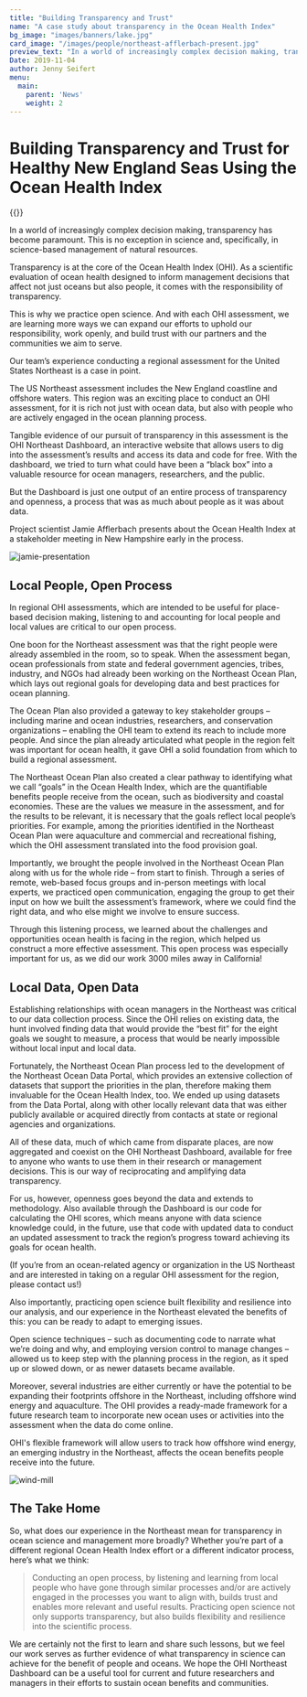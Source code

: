 ```yaml
---
title: "Building Transparency and Trust"
name: "A case study about transparency in the Ocean Health Index"
bg_image: "images/banners/lake.jpg"
card_image: "/images/people/northeast-afflerbach-present.jpg"
preview_text: "In a world of increasingly complex decision making, transparency has become paramount. This is no exception in science and, specifically, in science-based management ..."
Date: 2019-11-04
author: Jenny Seifert
menu:
  main:
    parent: 'News'
    weight: 2
---
```


# Building Transparency and Trust for Healthy New England Seas Using the Ocean Health Index

{{<newsHead>}}


In a world of increasingly complex decision making, transparency has become paramount. This is no exception in science and, specifically, in science-based management of natural resources.

Transparency is at the core of the Ocean Health Index (OHI). As a scientific evaluation of ocean health designed to inform management decisions that affect not just oceans but also people, it comes with the responsibility of transparency.

This is why we practice open science. And with each OHI assessment, we are learning more ways we can expand our efforts to uphold our responsibility, work openly, and build trust with our partners and the communities we aim to serve.

Our team’s experience conducting a regional assessment for the United States Northeast is a case in point.

The US Northeast assessment includes the New England coastline and offshore waters. This region was an exciting place to conduct an OHI assessment, for it is rich not just with ocean data, but also with people who are actively engaged in the ocean planning process.

Tangible evidence of our pursuit of transparency in this assessment is the OHI Northeast Dashboard, an interactive website that allows users to dig into the assessment’s results and access its data and code for free. With the dashboard, we tried to turn what could have been a “black box” into a valuable resource for ocean managers, researchers, and the public.

But the Dashboard is just one output of an entire process of transparency and openness, a process that was as much about people as it was about data.

Project scientist Jamie Afflerbach presents about the Ocean Health Index at a stakeholder meeting in New Hampshire early in the process.

![jamie-presentation](/images/people/northeast-afflerbach-present.jpg)

## Local People, Open Process
In regional OHI assessments, which are intended to be useful for place-based decision making, listening to and accounting for local people and local values are critical to our open process.

One boon for the Northeast assessment was that the right people were already assembled in the room, so to speak. When the assessment began, ocean professionals from state and federal government agencies, tribes, industry, and NGOs had already been working on the Northeast Ocean Plan, which lays out regional goals for developing data and best practices for ocean planning.

The Ocean Plan also provided a gateway to key stakeholder groups – including marine and ocean industries, researchers, and conservation organizations – enabling the OHI team to extend its reach to include more people. And since the plan already articulated what people in the region felt was important for ocean health, it gave OHI a solid foundation from which to build a regional assessment.

The Northeast Ocean Plan also created a clear pathway to identifying what we call “goals” in the Ocean Health Index, which are the quantifiable benefits people receive from the ocean, such as biodiversity and coastal economies. These are the values we measure in the assessment, and for the results to be relevant, it is necessary that the goals reflect local people’s priorities. For example, among the priorities identified in the Northeast Ocean Plan were aquaculture and commercial and recreational fishing, which the OHI assessment translated into the food provision goal.

Importantly, we brought the people involved in the Northeast Ocean Plan along with us for the whole ride – from start to finish. Through a series of remote, web-based focus groups and in-person meetings with local experts, we practiced open communication, engaging the group to get their input on how we built the assessment’s framework, where we could find the right data, and who else might we involve to ensure success.

Through this listening process, we learned about the challenges and opportunities ocean health is facing in the region, which helped us construct a more effective assessment. This open process was especially important for us, as we did our work 3000 miles away in California!

## Local Data, Open Data
Establishing relationships with ocean managers in the Northeast was critical to our data collection process. Since the OHI relies on existing data, the hunt involved finding data that would provide the “best fit” for the eight goals we sought to measure, a process that would be nearly impossible without local input and local data.

Fortunately, the Northeast Ocean Plan process led to the development of the Northeast Ocean Data Portal, which provides an extensive collection of datasets that support the priorities in the plan, therefore making them invaluable for the Ocean Health Index, too. We ended up using datasets from the Data Portal, along with other locally relevant data that was either publicly available or acquired directly from contacts at state or regional agencies and organizations.

All of these data, much of which came from disparate places, are now aggregated and coexist on the OHI Northeast Dashboard, available for free to anyone who wants to use them in their research or management decisions. This is our way of reciprocating and amplifying data transparency.

For us, however, openness goes beyond the data and extends to methodology. Also available through the Dashboard is our code for calculating the OHI scores, which means anyone with data science knowledge could, in the future, use that code with updated data to conduct an updated assessment to track the region’s progress toward achieving its goals for ocean health.

(If you’re from an ocean-related agency or organization in the US Northeast and are interested in taking on a regular OHI assessment for the region, please contact us!)

Also importantly, practicing open science built flexibility and resilience into our analysis, and our experience in the Northeast elevated the benefits of this: you can be ready to adapt to emerging issues.

Open science techniques – such as documenting code to narrate what we’re doing and why, and employing version control to manage changes – allowed us to keep step with the planning process in the region, as it sped up or slowed down, or as newer datasets became available.

Moreover, several industries are either currently or have the potential to be expanding their footprints offshore in the Northeast, including offshore wind energy and aquaculture. The OHI provides a ready-made framework for a future research team to incorporate new ocean uses or activities into the assessment when the data do come online.

OHI's flexible framework will allow users to track how offshore wind energy, an emerging industry in the Northeast, affects the ocean benefits people receive into the future.

![wind-mill](/images/northeast-wind-turbines.jpg)

## The Take Home
So, what does our experience in the Northeast mean for transparency in ocean science and management more broadly? Whether you’re part of a different regional Ocean Health Index effort or a different indicator process, here’s what we think:

> Conducting an open process, by listening and learning from local people who have gone through similar processes and/or are actively engaged in the processes you want to align with, builds trust and enables more relevant and useful results.
Practicing open science not only supports transparency, but also builds flexibility and resilience into the scientific process.

We are certainly not the first to learn and share such lessons, but we feel our work serves as further evidence of what transparency in science can achieve for the benefit of people and oceans. We hope the OHI Northeast Dashboard can be a useful tool for current and future researchers and managers in their efforts to sustain ocean benefits and communities.
